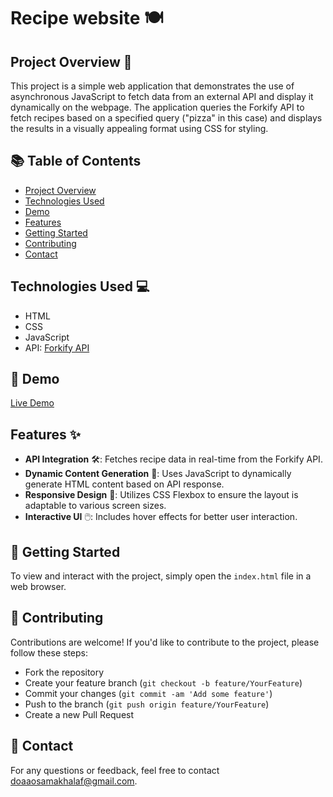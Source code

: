 # Recipe website 🍽️

## Project Overview 📑
This project is a simple web application that demonstrates the use of asynchronous JavaScript to fetch data from an external API and display it dynamically on the webpage. The application queries the Forkify API to fetch recipes based on a specified query ("pizza" in this case) and displays the results in a visually appealing format using CSS for styling.

## 📚 Table of Contents

- [Project Overview](#project-overview-📑)
- [Technologies Used](#technologies-used-💻)
- [Demo](#demo-🔗)
- [Features](#features-✨)
- [Getting Started](#getting-started-🚀)
- [Contributing](#contributing-🤝)
- [Contact](#contact-📧)

## Technologies Used 💻
- HTML
- CSS
- JavaScript
- API: [Forkify API](https://forkify-api.herokuapp.com/)

## 🔗 Demo
[Live Demo](https://doaaosamak.github.io/PizzaRecipe-Frontend/)

## Features ✨
- **API Integration** 🛠️: Fetches recipe data in real-time from the Forkify API.
- **Dynamic Content Generation** 📝: Uses JavaScript to dynamically generate HTML content based on API response.
- **Responsive Design** 📱: Utilizes CSS Flexbox to ensure the layout is adaptable to various screen sizes.
- **Interactive UI** 🖱️: Includes hover effects for better user interaction.

## 🚀 Getting Started
To view and interact with the project, simply open the `index.html` file in a web browser.

## 🤝 Contributing
Contributions are welcome! If you'd like to contribute to the project, please follow these steps:

- Fork the repository
- Create your feature branch (`git checkout -b feature/YourFeature`)
- Commit your changes (`git commit -am 'Add some feature'`)
- Push to the branch (`git push origin feature/YourFeature`)
- Create a new Pull Request

## 📧 Contact
For any questions or feedback, feel free to contact [doaaosamakhalaf@gmail.com](mailto:doaaosamakhalaf@gmail.com).
